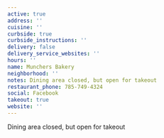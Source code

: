```yaml
---
active: true
address: ''
cuisine: ''
curbside: true
curbside_instructions: ''
delivery: false
delivery_service_websites: ''
hours: ''
name: Munchers Bakery
neighborhood: ''
notes: Dining area closed, but open for takeout
restaurant_phone: 785-749-4324
social: Facebook
takeout: true
website: ''
---
```


Dining area closed, but open for takeout